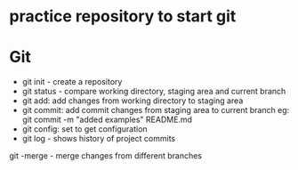 # practice repository to start git

# Git

- git init - create a repository
- git status - compare working directory, staging area and current branch
- git add: add changes from working directory to staging area
- git commit: add commit changes from staging area to current branch
eg: git commit -m "added examples" README.md
- git config: set to get configuration
- git log - shows history of project commits

git -merge - merge changes from different branches
